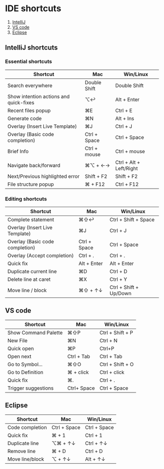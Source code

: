 
# IDE shortcuts
1. [IntelliJ](#intellij-shortcuts)
2. [VS code](#vs-code)
3. [Eclipse](#eclipse)

## IntelliJ shortcuts


### Essential shortcuts
| Shortcut                               | Mac          | Win/Linux               |
|----------------------------------------|--------------|-------------------------|
| Search everywhere                      | Double Shift | Double Shift            |
| Show intention actions and quick-fixes | ⌥↩           | Alt + Enter             |
| Recent files popup                     | ⌘E           | Ctrl + E                |
| Generate code                          | ⌘N           | Alt + Ins               |
| Overlay (Insert Live Template)         | ⌘J           | Ctrl + J                |
| Overlay (Basic code completion)        | Ctrl + Space | Ctrl + Space            |
| Brief Info                             | Ctrl + mouse | Ctrl + mouse            |
| Navigate back/forward                  | ⌘⌥ + ←→      | Ctrl + Alt + Left/Right |
| Next/Previous highlighted error        | Shift + F2   | Shift + F2              |
| File structure popup                   | ⌘ + F12      | Ctrl + F12              |


### Editing shortcuts
| Shortcut                          | Mac          | Win/Linux              |
|-----------------------------------|--------------|------------------------|
| Complete statement                | ⌘⇧↩          | Ctrl + Shift + Space   |
| Overlay (Insert Live Template)    | ⌘J           | Ctrl + J               |
| Overlay (Basic code completion)   | Ctrl + Space | Ctrl + Space           |
| Overlay (Accept completion)       | Ctrl + .     | Ctrl + .               |
| Quick fix                         | Alt + Enter  | Alt + Enter            |
| Duplicate current line            | ⌘D           | Ctrl + D               |
| Delete line at caret              | ⌘X           | Ctrl + Y               |
| Move line / block                 | ⌘⇧ + ↑↓      | Ctrl + Shift + Up/Down |


## VS code

| Shortcut             | Mac         | Win/Linux        |
|----------------------|-------------|------------------|
| Show Command Palette | ⌘⇧P         | Ctrl + Shift + P |
| New File             | ⌘N          | Ctrl + N         |
| Quick open           | ⌘P          | Ctrl+P           |
| Open next            | Ctrl + Tab  | Ctrl + Tab       |
| Go to Symbol...      | ⌘⇧O         | Ctrl + Shift + O |
| Go to Definition     | ⌘ + click   | Ctrl + click     |
| Quick fix            | ⌘.          | Ctrl + .         |
| Trigger suggestions  | Ctrl+ Space | Ctrl + Space     |

## Eclipse

| Shortcut        | Mac          | Win/Linux    |
|-----------------|--------------|--------------|
| Code completion | Ctrl + Space | Ctrl + Space |
| Quick fix       | ⌘ + 1        | Ctrl + 1     |
| Duplicate line  | ⌥⌘ + ↑↓      | Ctrl + ↑↓    |
| Remove line     | ⌘ + D        | Ctrl + D     |
| Move line/block | ⌥ + ↑↓       | Alt + ↑↓     |
